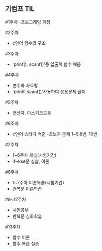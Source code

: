 ## 기컴프 TIL

#1주차
-프로그래밍 과정

#2주차
- c언어 함수의 구조

#3주차
- 'prinf(), scanf()'등 입출력 함수 배움

#4주차
- 변수와 자료형
- 'printf, scanf()'사용하여 응용문제 풀이

#5주차
- 연산자, 아스키코드등

#6주차
- c언어 스터디 백준
 -초보자 문제 1~5,8번, 10번

 #7주차
 - 1~6주차 복습(시험기간)
 - if-else문 실습, 이론

 #8주차
 - 1~7주차 이론복습(시험기간)
 - 반복문 이론학습

 #9~12주차
 - 시험공부
 - 반복문 심화학습
 
 #13주차
 - 함수 이론
 - 함수 복습 실습